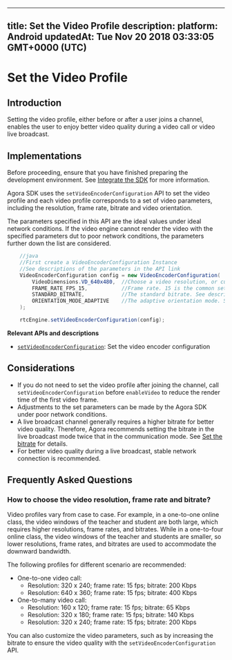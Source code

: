 
---
title: Set the Video Profile
description: 
platform: Android
updatedAt: Tue Nov 20 2018 03:33:05 GMT+0000 (UTC)
---
# Set the Video Profile
## Introduction

Setting the video profile, either before or after a user joins a channel, enables the user to enjoy better video quality during a video call or video live broadcast.

## Implementations

Before proceeding, ensure that you have finished preparing the development environment. See [Integrate the SDK](../../en/Interactive%20Broadcast/android_video.md) for more information.

Agora SDK uses the `setVideoEncoderConfiguration` API to set the video profile and each video profile corresponds to a set of video parameters, including the resolution, frame rate, bitrate and video orientation.

The parameters specified in this API are the ideal values under ideal network conditions. If the video engine cannot render the video with the specified parameters dut to poor network conditions, the parameters further down the list are considered.

```java
	//java
	//First create a VideoEncoderConfiguration Instance
	//See descriptions of the parameters in the API link
	VideoEncoderConfiguration config = new VideoEncoderConfiguration(
		VideoDimensions.VD_640x480,  //Choose a video resolution, or customize one
		FRAME_RATE_FPS_15,           //Frame rate. 15 is the common setting. Agora recommends not setting ot over 30
		STANDARD_BITRATE,            //The standard bitrate. See descriptions of bitrate in the API link. Agora recommends setting the bitrate to the standard mode.
		ORIENTATION_MODE_ADAPTIVE    //The adaptive orientation mode. See details in the API link.
	);

	rtcEngine.setVideoEncoderConfiguration(config);
```

**Relevant APIs and descriptions**
* [`setVideoEncoderConfiguration`](https://docs.agora.io/en/Interactive%20Broadcast/API%20Reference/java/classio_1_1agora_1_1rtc_1_1_rtc_engine.html#af5f4de754e2c1f493096641c5c5c1d8f): Set the video encoder configuration

## Considerations
- If you do not need to set the video profile after joining the channel, call `setVideoEncoderConfiguration` before `enableVideo` to reduce the render time of the first video frame.
- Adjustments to the set parameters can be made by the Agora SDK under poor network conditions. 
-  A live broadcast channel generally requires a higher bitrate for better video quality. Therefore, Agora recommends setting the bitrate in the live broadcast mode twice that in the communication mode. See [Set the bitrate](https://docs.agora.io/en/Interactive%20Broadcast/API%20Reference/java/classio_1_1agora_1_1rtc_1_1video_1_1_video_encoder_configuration.html#a4b090cd0e9f6d98bcf89cb1c4c2066e8) for details.
- For better video quality during a live broadcast, stable network connection is recommended.

## Frequently Asked Questions
### How to choose the video resolution, frame rate and bitrate?

Video profiles vary from case to case. For example, in a one-to-one online class, the video windows of the teacher and student are both large, which requires higher resolutions, frame rates, and bitrates. While in a one-to-four online class, the video windows of the teacher and students are smaller, so lower resolutions, frame rates, and bitrates are used to accommodate the downward bandwidth.

The following profiles for different scenario are recommended:

- One-to-one video call: 
  - Resolution: 320 x 240; frame rate: 15 fps; bitrate: 200 Kbps
  - Resolution: 640 x 360; frame rate: 15 fps; bitrate: 400 Kbps
- One-to-many video call: 
  - Resolution: 160 x 120; frame rate: 15 fps; bitrate: 65 Kbps
  - Resolution: 320 x 180; frame rate: 15 fps; bitrate: 140 Kbps
  - Resolution: 320 x 240; frame rate: 15 fps; bitrate: 200 Kbps 

You can also customize the video parameters, such as by increasing the bitrate to ensure the video quality with the `setVideoEncoderConfiguration` API.
